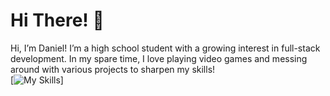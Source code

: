 # Hi There! 👋
Hi, I’m Daniel! I’m a high school student with a growing interest in full-stack development. In my spare time, I love playing video games and messing around with various projects to sharpen my skills!
</br>
[![My Skills](https://skillicons.dev/icons?i=html,css,js,vscode)]
